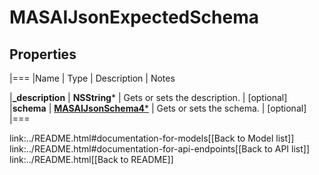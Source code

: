 # MASAIJsonExpectedSchema

## Properties
|===
|Name | Type | Description | Notes

|**_description** | **NSString*** | Gets or sets the description. | [optional] 
|**schema** | [**MASAIJsonSchema4***](MASAIJsonSchema4.md) | Gets or sets the schema. | [optional] 
|===

link:../README.html#documentation-for-models[[Back to Model list]] link:../README.html#documentation-for-api-endpoints[[Back to API list]] link:../README.html[[Back to README]]



